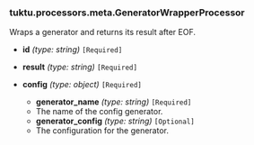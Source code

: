 ### tuktu.processors.meta.GeneratorWrapperProcessor
Wraps a generator and returns its result after EOF.

  * **id** *(type: string)* `[Required]`

  * **result** *(type: string)* `[Required]`

  * **config** *(type: object)* `[Required]`

    * **generator_name** *(type: string)* `[Required]`
    - The name of the config generator.

    * **generator_config** *(type: string)* `[Optional]`
    - The configuration for the generator.

